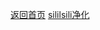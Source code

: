 [返回首页](https://kymirai.github.io/MiCode/)
[sililsili净化](https://kymirai.github.io/MiCode/Example/silisili.user.js)
